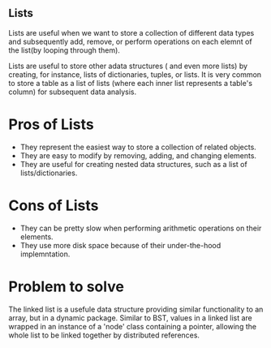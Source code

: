 ## Lists

Lists are useful when we want to store a collection of different data types
and subsequently add, remove, or perform operations on each elemnt of the list(by 
looping through them).

Lists are useful to store other adata structures ( and even more lists) by creating,
for instance, lists of dictionaries, tuples, or lists. It is very common to store a table
as a list of lists (where each inner list represents a table's column) for subsequent
data analysis.

# Pros of Lists

* They represent the easiest way to store a collection of related objects.
* They are easy to modify by removing, adding, and changing elements.
* They are useful for creating nested data structures, such as a list of lists/dictionaries.

# Cons of Lists

* They can be pretty slow when performing arithmetic operations on their elements.
* They use more disk space because of their under-the-hood implemntation.

# Problem to solve

The linked list is a usefule data structure providing similar functionality to an array, but
in a dynamic package. Similar to BST, values in a linked list are wrapped in an instance of a 
'node' class containing a pointer, allowing the whole list to be linked together by distributed
references.